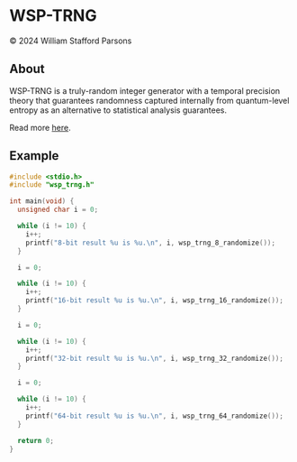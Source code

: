 # WSP-TRNG
© 2024 William Stafford Parsons

## About
WSP-TRNG is a truly-random integer generator with a temporal precision theory that guarantees randomness captured internally from quantum-level entropy as an alternative to statistical analysis guarantees.

Read more [here](https://williamstaffordparsons.github.io/wsp-trng/).

## Example
``` c
#include <stdio.h>
#include "wsp_trng.h"

int main(void) {
  unsigned char i = 0;

  while (i != 10) {
    i++;
    printf("8-bit result %u is %u.\n", i, wsp_trng_8_randomize());
  }

  i = 0;

  while (i != 10) {
    i++;
    printf("16-bit result %u is %u.\n", i, wsp_trng_16_randomize());
  }

  i = 0;

  while (i != 10) {
    i++;
    printf("32-bit result %u is %u.\n", i, wsp_trng_32_randomize());
  }

  i = 0;

  while (i != 10) {
    i++;
    printf("64-bit result %u is %u.\n", i, wsp_trng_64_randomize());
  }

  return 0;
}
```

